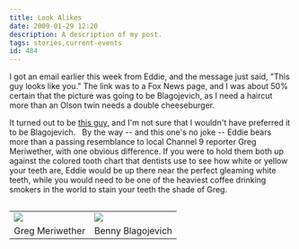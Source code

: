 ```yaml
---
title: Look Alikes
date: 2009-01-29 12:20
description: A description of my post.
tags: stories,current-events
id: 484
---
```

I got an email earlier this week from Eddie, and the message just said, "This guy looks like you."  The link was to a Fox News page, and I was about 50% certain that the picture was going to be Blagojevich, as I need a haircut more than an Olson twin needs a double cheeseburger.  

It turned out to be <a href="http://www.foxnews.com/story/0,2933,483447,00.html" target="_blank">this guy</a>, and I'm not sure that I wouldn't have preferred it to be Blagojevich.
<span class="spanEndPreview">&nbsp;</span>
By the way -- and this one's no joke -- Eddie bears more than a passing resemblance to local Channel 9 reporter Greg Meriwether, with one obvious difference.  If you were to hold them both up against the colored tooth chart that dentists use to see how white or yellow your teeth are, Eddie would be up there near the perfect gleaming white teeth, while you would need to be one of the heaviest coffee drinking smokers in the world to stain your teeth the shade of Greg. 

<table cellpadding="6" align="right"><tr>
	<td><img src="/img/gregmeriwether.jpg"></td>
	<td><img src="/img/benneedshaircut.jpg"></td>
</tr><tr>
	<td class="caption">Greg Meriwether</td>
	<td class="caption">Benny Blagojevich</td>
</tr></table>
